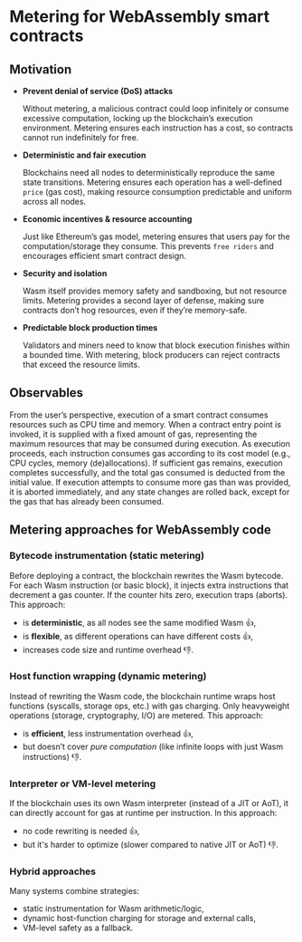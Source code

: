 # Metering for WebAssembly smart contracts

## Motivation

- **Prevent denial of service (DoS) attacks**
  
  Without metering, a malicious contract could loop infinitely or consume excessive computation,
  locking up the blockchain’s execution environment. Metering ensures each instruction has a cost,
  so contracts cannot run indefinitely for free.

- **Deterministic and fair execution**

  Blockchains need all nodes to deterministically reproduce the same state transitions.
  Metering ensures each operation has a well-defined `price` (gas cost), making resource consumption
  predictable and uniform across all nodes.

- **Economic incentives & resource accounting**

  Just like Ethereum’s gas model, metering ensures that users pay for the computation/storage they consume.
  This prevents `free riders` and encourages efficient smart contract design.

- **Security and isolation**

  Wasm itself provides memory safety and sandboxing, but not resource limits.
  Metering provides a second layer of defense, making sure contracts don’t hog resources,
  even if they’re memory-safe.

- **Predictable block production times**

  Validators and miners need to know that block execution finishes within a bounded time.
  With metering, block producers can reject contracts that exceed the resource limits.

## Observables

From the user’s perspective, execution of a smart contract consumes resources such as CPU time and memory.
When a contract entry point is invoked, it is supplied with a fixed amount of gas, representing the maximum
resources that may be consumed during execution. As execution proceeds, each instruction consumes gas according
to its cost model (e.g., CPU cycles, memory (de)allocations). If sufficient gas remains, execution completes
successfully, and the total gas consumed is deducted from the initial value. If execution attempts to consume
more gas than was provided, it is aborted immediately, and any state changes are rolled back,
except for the gas that has already been consumed.

## Metering approaches for WebAssembly code

### Bytecode instrumentation (static metering)

Before deploying a contract, the blockchain rewrites the Wasm bytecode.
For each Wasm instruction (or basic block), it injects extra instructions that decrement a gas counter.
If the counter hits zero, execution traps (aborts). This approach:

- is **deterministic**, as all nodes see the same modified Wasm 👍,
- is **flexible**, as different operations can have different costs 👍,
- increases code size and runtime overhead 👎.

### Host function wrapping (dynamic metering)

Instead of rewriting the Wasm code, the blockchain runtime wraps host functions (syscalls, storage ops, etc.)
with gas charging. Only heavyweight operations (storage, cryptography, I/O) are metered. This approach:

- is **efficient**, less instrumentation overhead 👍,
- but doesn’t cover _pure computation_ (like infinite loops with just Wasm instructions) 👎.

### Interpreter or VM-level metering

If the blockchain uses its own Wasm interpreter (instead of a JIT or AoT), it can directly account
for gas at runtime per instruction. In this approach:

- no code rewriting is needed 👍,
- but it's harder to optimize (slower compared to native JIT or AoT) 👎.

### Hybrid approaches

Many systems combine strategies:

- static instrumentation for Wasm arithmetic/logic,
- dynamic host-function charging for storage and external calls,
- VM-level safety as a fallback.

